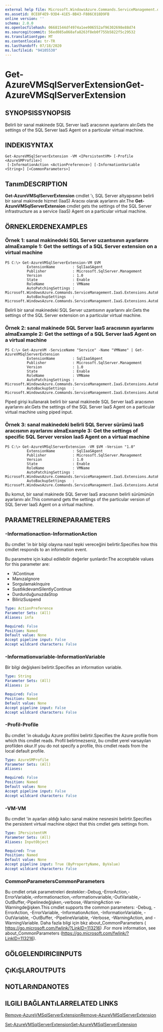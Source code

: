 ```yaml
---
external help file: Microsoft.WindowsAzure.Commands.ServiceManagement.dll-Help.xml
ms.assetid: 8CE8F4E9-93D4-41E5-8B43-F886C018D9FB
online version: ''
schema: 2.0.0
ms.openlocfilehash: 06681544df4974a1ee906552af96302698e88d74
ms.sourcegitcommit: 56ed085a868afa8263f8eb0f755b5822f5c29532
ms.translationtype: MT
ms.contentlocale: tr-TR
ms.lasthandoff: 07/18/2020
ms.locfileid: "94105530"
---
```

# <span data-ttu-id="5bbac-101">Get-AzureVMSqlServerExtension</span><span class="sxs-lookup"><span data-stu-id="5bbac-101">Get-AzureVMSqlServerExtension</span></span>

## <span data-ttu-id="5bbac-102">SYNOPSIS</span><span class="sxs-lookup"><span data-stu-id="5bbac-102">SYNOPSIS</span></span>
<span data-ttu-id="5bbac-103">Belirli bir sanal makinede SQL Server IaaS aracısının ayarlarını alır.</span><span class="sxs-lookup"><span data-stu-id="5bbac-103">Gets the settings of the SQL Server IaaS Agent on a particular virtual machine.</span></span>

## <span data-ttu-id="5bbac-104">INDEKI</span><span class="sxs-lookup"><span data-stu-id="5bbac-104">SYNTAX</span></span>

```
Get-AzureVMSqlServerExtension -VM <IPersistentVM> [-Profile <AzureSMProfile>]
 [-InformationAction <ActionPreference>] [-InformationVariable <String>] [<CommonParameters>]
```

## <span data-ttu-id="5bbac-105">Tanım</span><span class="sxs-lookup"><span data-stu-id="5bbac-105">DESCRIPTION</span></span>
<span data-ttu-id="5bbac-106">**Get-AzureVMSqlServerExtension** cmdlet 'ı, SQL Server altyapısının belirli bir sanal makinede hizmet (IaaS) Aracısı olarak ayarlarını alır.</span><span class="sxs-lookup"><span data-stu-id="5bbac-106">The **Get-AzureVMSqlServerExtension** cmdlet gets the settings of the SQL Server infrastructure as a service (IaaS) Agent on a particular virtual machine.</span></span>

## <span data-ttu-id="5bbac-107">ÖRNEKLERDEN</span><span class="sxs-lookup"><span data-stu-id="5bbac-107">EXAMPLES</span></span>

### <span data-ttu-id="5bbac-108">Örnek 1: sanal makinedeki SQL Server uzantısının ayarlarını alma</span><span class="sxs-lookup"><span data-stu-id="5bbac-108">Example 1: Get the settings of a SQL Server extension on a virtual machine</span></span>
```
PS C:\> Get-AzureVMSqlServerExtension-VM $VM
          ExtensionName        : SqlIaaSAgent
          Publisher            : Microsoft.SqlServer.Management
          Version              : 1.0
          State                : Enable
          RoleName             : VMName
          AutoPatchingSettings : Microsoft.WindowsAzure.Commands.ServiceManagement.IaaS.Extensions.AutoPatchingSettings
          AutoBackupSettings   : Microsoft.WindowsAzure.Commands.ServiceManagement.IaaS.Extensions.AutoBackupSettings
```

<span data-ttu-id="5bbac-109">Belirli bir sanal makinedeki SQL Server uzantısının ayarlarını alır.</span><span class="sxs-lookup"><span data-stu-id="5bbac-109">Gets the settings of the SQL Server extension on a particular virtual machine.</span></span>

### <span data-ttu-id="5bbac-110">Örnek 2: sanal makinede SQL Server IaaS aracısının ayarlarını alma</span><span class="sxs-lookup"><span data-stu-id="5bbac-110">Example 2: Get the settings of a SQL Server IaaS Agent on a virtual machine</span></span>
```
PS C:\> Get-AzureVM -ServiceName "Service" -Name "VMName" | Get-AzureVMSqlServerExtension
          ExtensionName        : SqlIaaSAgent
          Publisher            : Microsoft.SqlServer.Management
          Version              : 1.0
          State                : Enable
          RoleName             : VMName
          AutoPatchingSettings : Microsoft.WindowsAzure.Commands.ServiceManagement.IaaS.Extensions.AutoPatchingSettings
          AutoBackupSettings   : Microsoft.WindowsAzure.Commands.ServiceManagement.IaaS.Extensions.AutoBackupSettings
```

<span data-ttu-id="5bbac-111">Piped girişi kullanarak belirli bir sanal makinede SQL Server IaaS aracısının ayarlarını alır.</span><span class="sxs-lookup"><span data-stu-id="5bbac-111">Gets the settings of the SQL Server IaaS Agent on a particular virtual machine using piped input.</span></span>

### <span data-ttu-id="5bbac-112">Örnek 3: sanal makinedeki belirli SQL Server sürümü IaaS aracısının ayarlarını alma</span><span class="sxs-lookup"><span data-stu-id="5bbac-112">Example 3: Get the settings of specific SQL Server version IaaS Agent on a virtual machine</span></span>
```
PS C:\> Get-AzureVMSqlServerExtension -VM $VM -Version "1.0"
          ExtensionName        : SqlIaaSAgent
          Publisher            : Microsoft.SqlServer.Management
          Version              : 1.0
          State                : Enable
          RoleName             : VMName
          AutoPatchingSettings : Microsoft.WindowsAzure.Commands.ServiceManagement.IaaS.Extensions.AutoPatchingSettings
          AutoBackupSettings   : Microsoft.WindowsAzure.Commands.ServiceManagement.IaaS.Extensions.AutoBackupSettings
```

<span data-ttu-id="5bbac-113">Bu komut, bir sanal makinede SQL Server IaaS aracısının belirli sürümünün ayarlarını alır.</span><span class="sxs-lookup"><span data-stu-id="5bbac-113">This command gets the settings of the particular version of SQL Server IaaS Agent on a virtual machine.</span></span>

## <span data-ttu-id="5bbac-114">PARAMETRELERINE</span><span class="sxs-lookup"><span data-stu-id="5bbac-114">PARAMETERS</span></span>

### <span data-ttu-id="5bbac-115">-Informationaction</span><span class="sxs-lookup"><span data-stu-id="5bbac-115">-InformationAction</span></span>
<span data-ttu-id="5bbac-116">Bu cmdlet 'in bir bilgi olayına nasıl tepki vereceğini belirtir.</span><span class="sxs-lookup"><span data-stu-id="5bbac-116">Specifies how this cmdlet responds to an information event.</span></span>

<span data-ttu-id="5bbac-117">Bu parametre için kabul edilebilir değerler şunlardır:</span><span class="sxs-lookup"><span data-stu-id="5bbac-117">The acceptable values for this parameter are:</span></span>

- <span data-ttu-id="5bbac-118">'A</span><span class="sxs-lookup"><span data-stu-id="5bbac-118">Continue</span></span>
- <span data-ttu-id="5bbac-119">Manıza</span><span class="sxs-lookup"><span data-stu-id="5bbac-119">Ignore</span></span>
- <span data-ttu-id="5bbac-120">Sorgulamak</span><span class="sxs-lookup"><span data-stu-id="5bbac-120">Inquire</span></span>
- <span data-ttu-id="5bbac-121">Sustlıkdevam</span><span class="sxs-lookup"><span data-stu-id="5bbac-121">SilentlyContinue</span></span>
- <span data-ttu-id="5bbac-122">Durdurduğunuzda</span><span class="sxs-lookup"><span data-stu-id="5bbac-122">Stop</span></span>
- <span data-ttu-id="5bbac-123">Biliriz</span><span class="sxs-lookup"><span data-stu-id="5bbac-123">Suspend</span></span>

```yaml
Type: ActionPreference
Parameter Sets: (All)
Aliases: infa

Required: False
Position: Named
Default value: None
Accept pipeline input: False
Accept wildcard characters: False
```

### <span data-ttu-id="5bbac-124">-Informationvariable</span><span class="sxs-lookup"><span data-stu-id="5bbac-124">-InformationVariable</span></span>
<span data-ttu-id="5bbac-125">Bir bilgi değişkeni belirtir.</span><span class="sxs-lookup"><span data-stu-id="5bbac-125">Specifies an information variable.</span></span>

```yaml
Type: String
Parameter Sets: (All)
Aliases: iv

Required: False
Position: Named
Default value: None
Accept pipeline input: False
Accept wildcard characters: False
```

### <span data-ttu-id="5bbac-126">-Profil</span><span class="sxs-lookup"><span data-stu-id="5bbac-126">-Profile</span></span>
<span data-ttu-id="5bbac-127">Bu cmdlet 'in okuduğu Azure profilini belirtir.</span><span class="sxs-lookup"><span data-stu-id="5bbac-127">Specifies the Azure profile from which this cmdlet reads.</span></span>
<span data-ttu-id="5bbac-128">Profil belirtmezseniz, bu cmdlet yerel varsayılan profilden okur.</span><span class="sxs-lookup"><span data-stu-id="5bbac-128">If you do not specify a profile, this cmdlet reads from the local default profile.</span></span>

```yaml
Type: AzureSMProfile
Parameter Sets: (All)
Aliases: 

Required: False
Position: Named
Default value: None
Accept pipeline input: False
Accept wildcard characters: False
```

### <span data-ttu-id="5bbac-129">-VM</span><span class="sxs-lookup"><span data-stu-id="5bbac-129">-VM</span></span>
<span data-ttu-id="5bbac-130">Bu cmdlet 'in ayarları aldığı kalıcı sanal makine nesnesini belirtir.</span><span class="sxs-lookup"><span data-stu-id="5bbac-130">Specifies the persistent virtual machine object that this cmdlet gets settings from.</span></span>

```yaml
Type: IPersistentVM
Parameter Sets: (All)
Aliases: InputObject

Required: True
Position: Named
Default value: None
Accept pipeline input: True (ByPropertyName, ByValue)
Accept wildcard characters: False
```

### <span data-ttu-id="5bbac-131">CommonParameters</span><span class="sxs-lookup"><span data-stu-id="5bbac-131">CommonParameters</span></span>
<span data-ttu-id="5bbac-132">Bu cmdlet ortak parametreleri destekler:-Debug,-ErrorAction,-ErrorVariable,-ınformationaction,-ınformationvariable,-OutVariable,-OutBuffer,-Pipelinedeğişken,-verbose,-WarningAction ve-Warningdeğişken.</span><span class="sxs-lookup"><span data-stu-id="5bbac-132">This cmdlet supports the common parameters: -Debug, -ErrorAction, -ErrorVariable, -InformationAction, -InformationVariable, -OutVariable, -OutBuffer, -PipelineVariable, -Verbose, -WarningAction, and -WarningVariable.</span></span> <span data-ttu-id="5bbac-133">Daha fazla bilgi için bkz about_CommonParameters ( https://go.microsoft.com/fwlink/?LinkID=113216) .</span><span class="sxs-lookup"><span data-stu-id="5bbac-133">For more information, see about_CommonParameters (https://go.microsoft.com/fwlink/?LinkID=113216).</span></span>

## <span data-ttu-id="5bbac-134">GÖLGELENDIRICI</span><span class="sxs-lookup"><span data-stu-id="5bbac-134">INPUTS</span></span>

## <span data-ttu-id="5bbac-135">ÇıKıŞLAR</span><span class="sxs-lookup"><span data-stu-id="5bbac-135">OUTPUTS</span></span>

## <span data-ttu-id="5bbac-136">NOTLARıNDA</span><span class="sxs-lookup"><span data-stu-id="5bbac-136">NOTES</span></span>

## <span data-ttu-id="5bbac-137">ILGILI BAĞLANTıLAR</span><span class="sxs-lookup"><span data-stu-id="5bbac-137">RELATED LINKS</span></span>

[<span data-ttu-id="5bbac-138">Remove-AzureVMSqlServerExtension</span><span class="sxs-lookup"><span data-stu-id="5bbac-138">Remove-AzureVMSqlServerExtension</span></span>](./Remove-AzureVMSqlServerExtension.md)

[<span data-ttu-id="5bbac-139">Set-AzureVMSqlServerExtension</span><span class="sxs-lookup"><span data-stu-id="5bbac-139">Set-AzureVMSqlServerExtension</span></span>](./Set-AzureVMSqlServerExtension.md)


